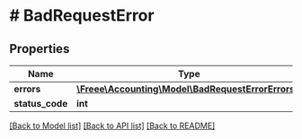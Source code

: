 # # BadRequestError

## Properties

Name | Type | Description | Notes
------------ | ------------- | ------------- | -------------
**errors** | [**\Freee\Accounting\Model\BadRequestErrorErrors[]**](BadRequestErrorErrors.md) |  | [optional] 
**status_code** | **int** |  | [optional] 

[[Back to Model list]](../../README.md#documentation-for-models) [[Back to API list]](../../README.md#documentation-for-api-endpoints) [[Back to README]](../../README.md)


